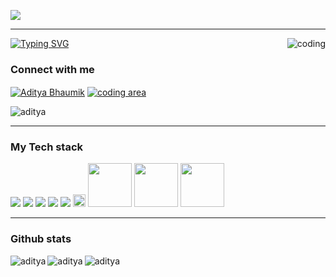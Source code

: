 <p><img src="https://media.licdn.com/dms/image/D4D16AQFLysqs4oTdVA/profile-displaybackgroundimage-shrink_350_1400/0/1675442148330?e=1680739200&v=beta&t=U-bja3F9F3sVafE5s5k6vZlGl990W42hxukvMIlD7hY">
<hr>
<a href="https://git.io/typing-svg"><img src="https://readme-typing-svg.herokuapp.com?font=Fira+Code&weight=900&size=25&duration=3000&pause=1000&color=11F791&background=3BFFFD00&vCenter=true&lines=+I+am+a+passionate+learner+;Web+developer;Machine+learning+engineer;Learning+new+skills+everyday" alt="Typing SVG" /></a>
<img align="right" alt="coding" width:"400" src="https://media4.giphy.com/media/qgQUggAC3Pfv687qPC/giphy.gif">

### Connect with me 
<p align="left">
<a href="https://www.linkedin.com/in/aditya-bhaumik-62b6b2220/" target="blank"><img align="center" src="https://img.shields.io/badge/LinkedIn-0077B5?style=for-the-badge&logo=linkedin&logoColor=white" alt="Aditya Bhaumik"  /></a>
<a href="https://instagram.com/codingarea1?igshid=ZDdkNTZiNTM=" target="blank"><img align="center" src="https://img.shields.io/badge/Instagram-E4405F?style=for-the-badge&logo=instagram&logoColor=white" alt="coding area" /></a>
</p>
<p align="left"> <img src="https://komarev.com/ghpvc/?username=aditya-bhaumik&label=Profile%20views&color=lightgrey&style=plastic" alt="aditya" /> </p>
<hr>

### My Tech stack
<img src = "https://img.shields.io/badge/-HTML5-E34F26?style=flat&logo=html5&logoColor=white"> <img src = "https://img.shields.io/badge/-CSS3-1572B6?style=flat&logo=css3&logoColor=white">
<img src="https://img.shields.io/badge/-Bootstrap-563D7C?style=flat&logo=bootstrap&logoColor=white">
<img src="https://img.shields.io/badge/-JavaScript-eed718?style=flat&logo=javascript&logoColor=ffffff">
<img src="https://img.shields.io/badge/-MySQL-F29111?style=flat&logo=mysql&logoColor=FFFFFF">
<img src="https://img.shields.io/badge/Python-14354C?style=for-the-badge&logo=python&logoColor=white" height="20">
<img src="https://img.shields.io/badge/Colab-F9AB00?style=for-the-badge&logo=googlecolab&color=525252" width="70">
<img src="https://img.shields.io/badge/Canva-%2300C4CC.svg?&style=for-the-badge&logo=Canva&logoColor=white" width="70">
<img src="https://img.shields.io/badge/Figma-F24E1E?style=for-the-badge&logo=figma&logoColor=white" width="70">

<hr>

### Github stats
<p><img align="left" src="https://github-readme-streak-stats.herokuapp.com/?user=aditya-bhaumik&theme=highcontrast" alt="aditya" /></p>
<p><img align="left" src="https://github-readme-stats.vercel.app/api?username=aditya-bhaumik&show_icons=true&theme=radical&title_color=efa722&text_color=f7ab28&hide_border=true&locale=en" alt="aditya" /></p>
<p><img align="left" src="https://github-readme-stats.vercel.app/api/top-langs?username=aditya-bhaumik&show_icons=true&theme=radical&title_color=d98504&text_color=f7a423&hide_border=true&locale=en&layout=compact" alt="aditya" /></p>


